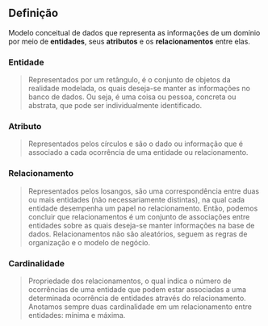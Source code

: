 ## Definição

Modelo conceitual de dados que representa as informações de um domínio por meio de **entidades**, seus **atributos** e os **relacionamentos** entre elas.

### Entidade

> Representados por um retângulo, é o conjunto de objetos da realidade modelada, os quais deseja-se manter as informações no banco de dados. Ou seja, é uma coisa ou pessoa, concreta ou abstrata, que pode ser individualmente identificado.

### Atributo

> Representados pelos círculos e são o dado ou informação que é associado a cada ocorrência de uma entidade ou relacionamento.

### Relacionamento

> Representados pelos losangos, são uma correspondência entre duas ou mais entidades (não necessariamente distintas), na qual cada entidade desempenha um papel no relacionamento. Então, podemos concluir que relacionamentos é um conjunto de associações entre entidades sobre as quais deseja-se manter informações na base de dados. Relacionamentos não são aleatórios, seguem as regras de organização e o modelo de negócio.


### Cardinalidade

> Propriedade dos relacionamentos, o qual indica o número de ocorrências de uma entidade que podem estar associadas a uma determinada ocorrência de entidades através do relacionamento. Anotamos sempre duas cardinalidade em um relacionamento entre entidades: mínima e máxima.





